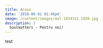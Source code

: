 ```yaml
---
title: Acasa
date: '2018-06-01 01:46pm'
image: /content/images/owl-1834152_1920.jpg
description: |
  Soulmatters - Pentru noi!
---
```

test
